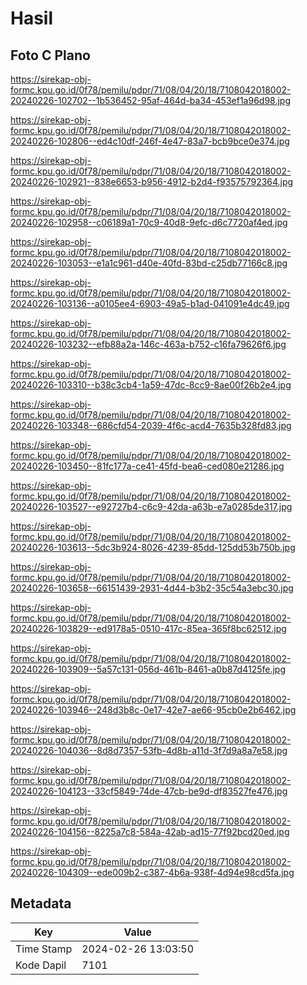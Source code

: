 # Hasil

## Foto C Plano

https://sirekap-obj-formc.kpu.go.id/0f78/pemilu/pdpr/71/08/04/20/18/7108042018002-20240226-102702--1b536452-95af-464d-ba34-453ef1a96d98.jpg

https://sirekap-obj-formc.kpu.go.id/0f78/pemilu/pdpr/71/08/04/20/18/7108042018002-20240226-102806--ed4c10df-246f-4e47-83a7-bcb9bce0e374.jpg

https://sirekap-obj-formc.kpu.go.id/0f78/pemilu/pdpr/71/08/04/20/18/7108042018002-20240226-102921--838e6653-b956-4912-b2d4-f93575792364.jpg

https://sirekap-obj-formc.kpu.go.id/0f78/pemilu/pdpr/71/08/04/20/18/7108042018002-20240226-102958--c06189a1-70c9-40d8-9efc-d6c7720af4ed.jpg

https://sirekap-obj-formc.kpu.go.id/0f78/pemilu/pdpr/71/08/04/20/18/7108042018002-20240226-103053--e1a1c961-d40e-40fd-83bd-c25db77166c8.jpg

https://sirekap-obj-formc.kpu.go.id/0f78/pemilu/pdpr/71/08/04/20/18/7108042018002-20240226-103136--a0105ee4-6903-49a5-b1ad-041091e4dc49.jpg

https://sirekap-obj-formc.kpu.go.id/0f78/pemilu/pdpr/71/08/04/20/18/7108042018002-20240226-103232--efb88a2a-146c-463a-b752-c16fa79626f6.jpg

https://sirekap-obj-formc.kpu.go.id/0f78/pemilu/pdpr/71/08/04/20/18/7108042018002-20240226-103310--b38c3cb4-1a59-47dc-8cc9-8ae00f26b2e4.jpg

https://sirekap-obj-formc.kpu.go.id/0f78/pemilu/pdpr/71/08/04/20/18/7108042018002-20240226-103348--686cfd54-2039-4f6c-acd4-7635b328fd83.jpg

https://sirekap-obj-formc.kpu.go.id/0f78/pemilu/pdpr/71/08/04/20/18/7108042018002-20240226-103450--81fc177a-ce41-45fd-bea6-ced080e21286.jpg

https://sirekap-obj-formc.kpu.go.id/0f78/pemilu/pdpr/71/08/04/20/18/7108042018002-20240226-103527--e92727b4-c6c9-42da-a63b-e7a0285de317.jpg

https://sirekap-obj-formc.kpu.go.id/0f78/pemilu/pdpr/71/08/04/20/18/7108042018002-20240226-103613--5dc3b924-8026-4239-85dd-125dd53b750b.jpg

https://sirekap-obj-formc.kpu.go.id/0f78/pemilu/pdpr/71/08/04/20/18/7108042018002-20240226-103658--66151439-2931-4d44-b3b2-35c54a3ebc30.jpg

https://sirekap-obj-formc.kpu.go.id/0f78/pemilu/pdpr/71/08/04/20/18/7108042018002-20240226-103829--ed9178a5-0510-417c-85ea-365f8bc62512.jpg

https://sirekap-obj-formc.kpu.go.id/0f78/pemilu/pdpr/71/08/04/20/18/7108042018002-20240226-103909--5a57c131-056d-461b-8461-a0b87d4125fe.jpg

https://sirekap-obj-formc.kpu.go.id/0f78/pemilu/pdpr/71/08/04/20/18/7108042018002-20240226-103946--248d3b8c-0e17-42e7-ae66-95cb0e2b6462.jpg

https://sirekap-obj-formc.kpu.go.id/0f78/pemilu/pdpr/71/08/04/20/18/7108042018002-20240226-104036--8d8d7357-53fb-4d8b-a11d-3f7d9a8a7e58.jpg

https://sirekap-obj-formc.kpu.go.id/0f78/pemilu/pdpr/71/08/04/20/18/7108042018002-20240226-104123--33cf5849-74de-47cb-be9d-df83527fe476.jpg

https://sirekap-obj-formc.kpu.go.id/0f78/pemilu/pdpr/71/08/04/20/18/7108042018002-20240226-104156--8225a7c8-584a-42ab-ad15-77f92bcd20ed.jpg

https://sirekap-obj-formc.kpu.go.id/0f78/pemilu/pdpr/71/08/04/20/18/7108042018002-20240226-104309--ede009b2-c387-4b6a-938f-4d94e98cd5fa.jpg


## Metadata

| Key        | Value               |
| ---------- | ------------------- |
| Time Stamp | 2024-02-26 13:03:50 |
| Kode Dapil | 7101                |



